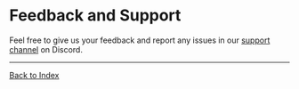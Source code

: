 # Feedback and Support

Feel free to give us your feedback and report any issues in our [support channel](https://discord.gg/nt9xsgM) on Discord.

--------------

[Back to Index](../README.md)
